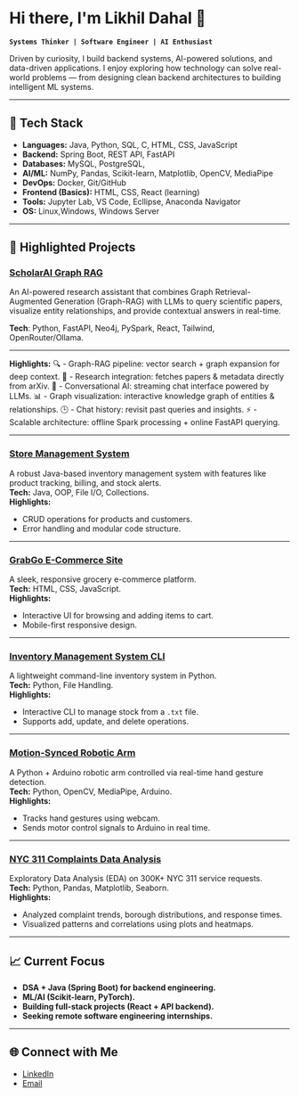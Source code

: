 # Hi there, I'm Likhil Dahal 👋

**`Systems Thinker | Software Engineer | AI Enthusiast`**

Driven by curiosity, I build backend systems, AI-powered solutions, and data-driven applications. I enjoy exploring how technology can solve real-world problems — from designing clean backend architectures to building intelligent ML systems.

---

## 🚀 **Tech Stack**
- **Languages:** Java, Python, SQL, C, HTML, CSS, JavaScript
- **Backend:** Spring Boot, REST API, FastAPI
- **Databases:** MySQL, PostgreSQL, 
- **AI/ML:** NumPy, Pandas, Scikit-learn, Matplotlib, OpenCV, MediaPipe
- **DevOps:** Docker, Git/GitHub
- **Frontend (Basics):** HTML, CSS, React (learning)
- **Tools:** Jupyter Lab, VS Code, Ecllipse, Anaconda Navigator
- **OS:** Linux,Windows, Windows Server

---

## 📂 **Highlighted Projects**

### [ScholarAI Graph RAG](https://github.com/docxbox/ScholarAI_Graph_Rag)
An AI-powered research assistant that combines Graph Retrieval-Augmented Generation (Graph-RAG) with LLMs to query scientific papers, 
visualize entity relationships, and provide contextual answers in real-time.

**Tech**: Python, FastAPI, Neo4j, PySpark, React, Tailwind, OpenRouter/Ollama.

---

**Highlights:**
🔍 - Graph-RAG pipeline: vector search + graph expansion for deep context.
📑 - Research integration: fetches papers & metadata directly from arXiv.
💬 - Conversational AI: streaming chat interface powered by LLMs.
📊 - Graph visualization: interactive knowledge graph of entities & relationships.
🕒 - Chat history: revisit past queries and insights.
⚡ - Scalable architecture: offline Spark processing + online FastAPI querying.

---

### [Store Management System](https://github.com/docxbox/Store-Management-System)
A robust Java-based inventory management system with features like product tracking, billing, and stock alerts.  
**Tech:** Java, OOP, File I/O, Collections.  
**Highlights:**
- CRUD operations for products and customers.
- Error handling and modular code structure.

---

### [GrabGo E-Commerce Site](https://github.com/docxbox/GrabGo-Ecommerce-Site)
A sleek, responsive grocery e-commerce platform.  
**Tech:** HTML, CSS, JavaScript.  
**Highlights:**
- Interactive UI for browsing and adding items to cart.
- Mobile-first responsive design.

---

### [Inventory Management System CLI](https://github.com/docxbox/Inventory-Management-System-CLI)
A lightweight command-line inventory system in Python.  
**Tech:** Python, File Handling.  
**Highlights:**
- Interactive CLI to manage stock from a `.txt` file.
- Supports add, update, and delete operations.

---

### [Motion-Synced Robotic Arm](https://github.com/docxbox/Motion-Syned-Robotic-Arm)
A Python + Arduino robotic arm controlled via real-time hand gesture detection.  
**Tech:** Python, OpenCV, MediaPipe, Arduino.  
**Highlights:**
- Tracks hand gestures using webcam.
- Sends motor control signals to Arduino in real time.

---

### [NYC 311 Complaints Data Analysis](https://github.com/docxbox/NYC_311_Complaints_DATA_ANALYSIS)
Exploratory Data Analysis (EDA) on 300K+ NYC 311 service requests.  
**Tech:** Python, Pandas, Matplotlib, Seaborn.  
**Highlights:**
- Analyzed complaint trends, borough distributions, and response times.
- Visualized patterns and correlations using plots and heatmaps.

---

## 📈 **Current Focus**
- **DSA + Java (Spring Boot) for backend engineering.**
- **ML/AI (Scikit-learn, PyTorch).**
- **Building full-stack projects (React + API backend).**
- **Seeking remote software engineering internships.**

---

## 🌐 **Connect with Me**
- [LinkedIn](https://www.linkedin.com/in/likhil-dahal-72477928b)
- [Email](mailto:likhildahal@outlook.com)
